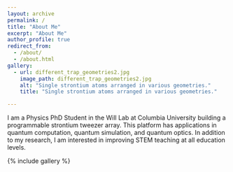```yaml
---
layout: archive
permalink: /
title: "About Me"
excerpt: "About Me"
author_profile: true
redirect_from:
  - /about/
  - /about.html
gallery:
  - url: different_trap_geometries2.jpg
    image_path: different_trap_geometries2.jpg
    alt: "Single strontium atoms arranged in various geometries."
    title: "Single strontium atoms arranged in various geometries."

---
```

I am a Physics PhD Student in the Will Lab at Columbia University building a programmable strontium tweezer array. This platform has applications in quantum computation, quantum simulation, and quantum optics. In addition to my research, I am interested in improving STEM teaching at all education levels.

{% include gallery %}
